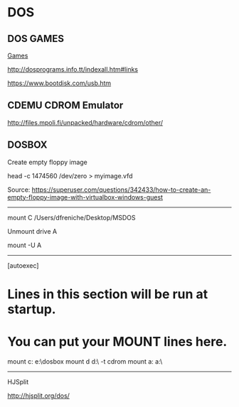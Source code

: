 DOS
===

## DOS GAMES

[Games](dos-games.md)

http://dosprograms.info.tt/indexall.htm#links

https://www.bootdisk.com/usb.htm


## CDEMU CDROM Emulator

http://files.mpoli.fi/unpacked/hardware/cdrom/other/


## DOSBOX

Create empty floppy image

 head -c 1474560 /dev/zero > myimage.vfd

Source: https://superuser.com/questions/342433/how-to-create-an-empty-floppy-image-with-virtualbox-windows-guest

---

mount C  /Users/dfreniche/Desktop/MSDOS

Unmount drive A

mount -U A

---

[autoexec]
# Lines in this section will be run at startup.
# You can put your MOUNT lines here.

mount c: e:\dosbox
mount d d:\ -t cdrom
mount a: a:\


---

HJSplit

http://hjsplit.org/dos/